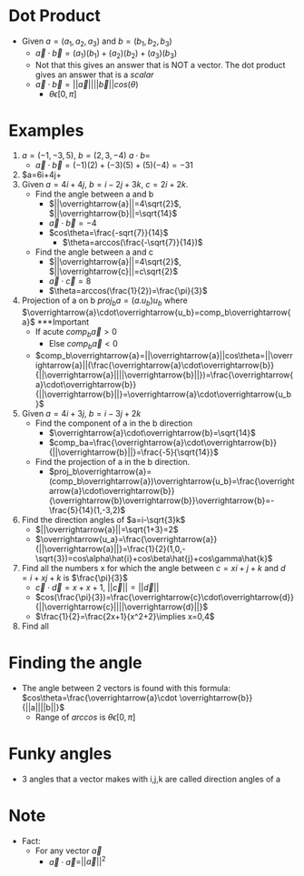 # Dot Product

- Given $a=(a_1,a_2,a_3)$ and $b=(b_1,b_2,b_3)$
	- $\overrightarrow{a}\cdot\overrightarrow{b}=(a_1)(b_1)+(a_2)(b_2)+(a_3)(b_3)$ 
	- Not that this gives an answer that is NOT a vector. The dot product gives an answer that is a $scalar$
	- $\overrightarrow{a}\cdot\overrightarrow{b}=||\overrightarrow{a}||||\overrightarrow{b}||cos(\theta)$
		- $\theta\epsilon[0,\pi]$

# Examples
1. $a = (-1,-3,5)$, $b=(2,3,-4)$ $a\cdot b=$
	- $\overrightarrow{a}\cdot\overrightarrow{b}=(-1)(2)+(-3)(5)+(5)(-4)=-31$
2. $a=6i+4j+
3. Given $a=4i+4j$, $b=i-2j+3k$, $c=2i+2k$. 
	- Find the angle between a and b
		- $||\overrightarrow{a}||=4\sqrt{2}$, $||\overrightarrow{b}||=\sqrt{14}$
		- $\overrightarrow{a}\cdot\overrightarrow{b}=-4$
		- $cos\theta=\frac{-sqrt{7}}{14}$
			- $\theta=arccos(\frac{-\sqrt{7}}{14})$
	- Find the angle between a and c
		- $||\overrightarrow{a}||=4\sqrt{2}$, $||\overrightarrow{c}||=c\sqrt{2}$
		- $\overrightarrow{a}\cdot\overrightarrow{c}=8$
		- $\theta=arccos(\frac{1}{2})=\frac{\pi}{3}$
4. Projection of a on b $proj_{b}a=(a.u_b)u_b$ where $\overrightarrow{a}\cdot\overrightarrow{u_b}=comp_b\overrightarrow{a}$ ***Important
	- If acute $comp_b\overrightarrow{a} \gt 0$
		- Else $comp_b\overrightarrow{a} \lt 0$
	- $comp_b\overrightarrow{a}=||\overrightarrow{a}||cos\theta=||\overrightarrow{a}||(\frac{\overrightarrow{a}\cdot\overrightarrow{b}}{||\overrightarrow{a}||||\overrightarrow{b}||})=\frac{\overrightarrow{a}\cdot\overrightarrow{b}}{||\overrightarrow{b}||}=\overrightarrow{a}\cdot\overrightarrow{u_b}$
5. Given $a=4i+3j$, $b=i-3j+2k$
	- Find the component of a in the b direction
		- $\overrightarrow{a}\cdot\overrightarrow{b}=\sqrt{14}$
		- $comp_ba=\frac{\overrightarrow{a}\cdot\overrightarrow{b}}{||\overrightarrow{b}||}=\frac{-5}{\sqrt{14}}$
	- Find the projection of a in the b direction.
		- $proj_b\overrightarrow{a}=(comp_b\overrightarrow{a})\overrightarrow{u_b}=\frac{\overrightarrow{a}\cdot\overrightarrow{b}}{\overrightarrow{b}\overrightarrow{b}}\overrightarrow{b}=-\frac{5}{14}(1,-3,2)$
6. Find the direction angles of $a=i-\sqrt{3}k$
	- $||\overrightarrow{a}||=\sqrt{1+3}=2$
	- $\overrightarrow{u_a}=\frac{\overrightarrow{a}}{||\overrightarrow{a}||}=\frac{1}{2}(1,0,-\sqrt{3})=cos\alpha\hat{i}+cos\beta\hat{j}+cos\gamma\hat{k}$
7. Find all the numbers x for which the angle between $c=xi+j+k$ and $d=i+xj+k$ is $\frac{\pi}{3}$
	- $\overrightarrow{c}\cdot\overrightarrow{d}=x+x+1$, $||\overrightarrow{c}||=||\overrightarrow{d}||$
	- $cos(\frac{\pi}{3})=\frac{\overrightarrow{c}\cdot\overrightarrow{d}}{||\overrightarrow{c}||||\overrightarrow{d}||}$
	- $\frac{1}{2}=\frac{2x+1}{x^2+2}\implies x=0,4$
8. Find all
# Finding the angle
- The angle between 2 vectors is found with this formula: $cos\theta=\frac{\overrightarrow{a}\cdot \overrightarrow{b}}{||a||||b||}$
	- Range of $arccos$ is $\theta\epsilon[0,\pi]$

# Funky angles
- 3 angles that a vector makes with i,j,k are called direction angles of a
# Note
- Fact:
	- For any vector $\overrightarrow{a}$
		- $\overrightarrow{a}\cdot\overrightarrow{a}$=$||\overrightarrow{a}||^2$ 